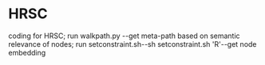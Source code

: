 # HRSC
coding for HRSC;
run walkpath.py --get meta-path based on semantic relevance of nodes;
run setconstraint.sh--sh setconstraint.sh 'R'--get node embedding
